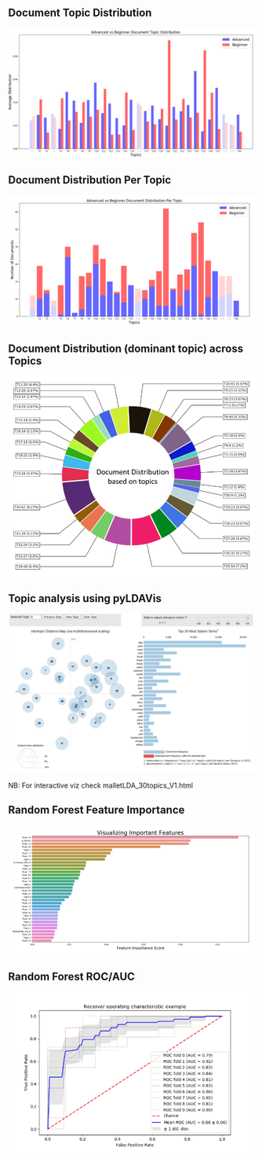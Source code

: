 ## Document Topic Distribution 
![](document_topic_distribution.PNG?raw=true)

## Document Distribution Per Topic
![](document_distribution_per_topic.PNG?raw=true)

## Document Distribution (dominant topic) across Topics 
![](dominant_topic_document_distribution.PNG?raw=true)

## Topic analysis using pyLDAVis
![](malletLDA_30topics_V1.PNG?raw=true)

NB: For interactive viz check malletLDA_30topics_V1.html

## Random Forest Feature Importance
![](feature_importance.PNG?raw=true)

## Random Forest ROC/AUC
![](random_forest_roc.png?raw=true)
